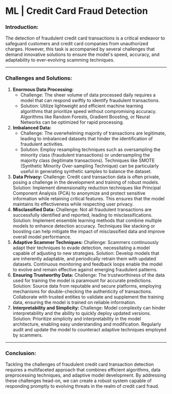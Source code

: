 # ML | Credit Card Fraud Detection

### Introduction:
The detection of fraudulent credit card transactions is a critical endeavor to safeguard customers and credit card companies from unauthorized charges. However, this task is accompanied by several challenges that demand innovative solutions to ensure the model's speed, accuracy, and adaptability to ever-evolving scamming techniques.
***
### Challenges and Solutions:
1. **Enormous Data Processing:**
   * Challenge: The sheer volume of data processed daily requires a model that can respond swiftly to identify fraudulent transactions.
   * Solution: Utilize lightweight and efficient machine learning algorithms that prioritize speed without compromising accuracy. Algorithms like Random Forests, Gradient Boosting, or Neural Networks can be optimized for rapid processing.
2. **Imbalanced Data:**
   * Challenge: The overwhelming majority of transactions are legitimate, leading to imbalanced datasets that hinder the identification of fraudulent activities.
   * Solution: Employ resampling techniques such as oversampling the minority class (fraudulent transactions) or undersampling the majority class (legitimate transactions). Techniques like SMOTE (Synthetic Minority Over-sampling Technique) can be particularly useful in generating synthetic samples to balance the dataset.
5. **Data Privacy:**
   Challenge: Credit card transaction data is often private, posing a challenge in the development and training of robust models.
   Solution: Implement dimensionality reduction techniques like Principal Component Analysis (PCA) to anonymize and protect sensitive information while retaining critical features. This ensures that the model maintains its effectiveness while respecting user privacy.
6. **Misclassified Data:**
   Challenge: Not all fraudulent transactions are successfully identified and reported, leading to misclassifications.
   Solution: Implement ensemble learning methods that combine multiple models to enhance detection accuracy. Techniques like stacking or boosting can help mitigate the impact of misclassified data and improve overall model performance.
7. **Adaptive Scammer Techniques:**
   Challenge: Scammers continuously adapt their techniques to evade detection, necessitating a model capable of adjusting to new strategies.
   Solution: Develop models that are inherently adaptable, and periodically retrain them with updated datasets. Continuous monitoring and feedback loops enable the model to evolve and remain effective against emerging fraudulent patterns.
8. **Ensuring Trustworthy Data:**
   Challenge: The trustworthiness of the data used for training the model is paramount for accurate predictions.
   Solution: Source data from reputable and secure platforms, employing mechanisms for double-checking the authenticity of transactions. Collaborate with trusted entities to validate and supplement the training data, ensuring the model is trained on reliable information.
9. **Interpretability and Simplicity:**
   Challenge: Model complexity can hinder interpretability and the ability to quickly deploy updated versions.
   Solution: Prioritize simplicity and interpretability in the model architecture, enabling easy understanding and modification. Regularly audit and update the model to counteract adaptive techniques employed by scammers.
***
### Conclusion:
Tackling the challenges of fraudulent credit card transaction detection requires a multifaceted approach that combines efficient algorithms, data preprocessing techniques, and adaptive model development. By addressing these challenges head-on, we can create a robust system capable of responding promptly to evolving threats in the realm of credit card fraud.

